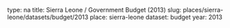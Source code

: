 type: na
title: Sierra Leone / Government Budget (2013)
slug: places/sierra-leone/datasets/budget/2013
place: sierra-leone
dataset: budget
year: 2013
